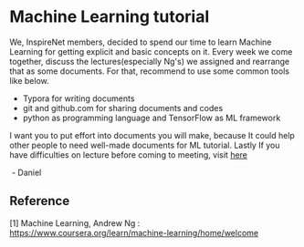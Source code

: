# Machine Learning tutorial

We, InspireNet members, decided to spend our time to learn Machine Learning for getting explicit and basic concepts on it. Every week we come together, discuss the lectures(especially Ng's) we assigned and rearrange that as some documents. For that, recommend to use some common tools like below.

-  Typora for writing documents
-  git and github.com for sharing documents and codes
-  python as programming language and TensorFlow as ML framework

I want you to put effort into documents you will make, because It could help other people to need well-made documents for ML tutorial. Lastly If you have difficulties on lecture before coming to meeting, visit [here](https://www.coursera.org/learn/machine-learning/discussions?sort=lastActivityAtDesc&page=1)

​															- Daniel

## Reference

[1] Machine Learning, Andrew Ng : https://www.coursera.org/learn/machine-learning/home/welcome



